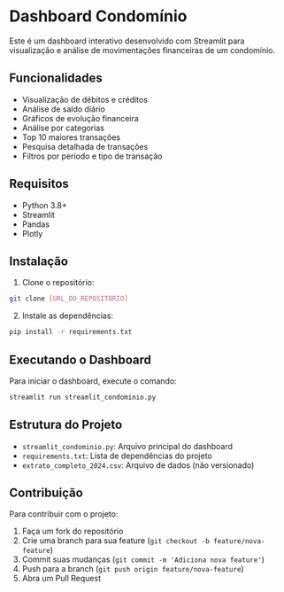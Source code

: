 # Dashboard Condomínio

Este é um dashboard interativo desenvolvido com Streamlit para visualização e análise de movimentações financeiras de um condomínio.

## Funcionalidades

- Visualização de débitos e créditos
- Análise de saldo diário
- Gráficos de evolução financeira
- Análise por categorias
- Top 10 maiores transações
- Pesquisa detalhada de transações
- Filtros por período e tipo de transação

## Requisitos

- Python 3.8+
- Streamlit
- Pandas
- Plotly

## Instalação

1. Clone o repositório:
```bash
git clone [URL_DO_REPOSITÓRIO]
```

2. Instale as dependências:
```bash
pip install -r requirements.txt
```

## Executando o Dashboard

Para iniciar o dashboard, execute o comando:
```bash
streamlit run streamlit_condominio.py
```

## Estrutura do Projeto

- `streamlit_condominio.py`: Arquivo principal do dashboard
- `requirements.txt`: Lista de dependências do projeto
- `extrato_completo_2024.csv`: Arquivo de dados (não versionado)

## Contribuição

Para contribuir com o projeto:

1. Faça um fork do repositório
2. Crie uma branch para sua feature (`git checkout -b feature/nova-feature`)
3. Commit suas mudanças (`git commit -m 'Adiciona nova feature'`)
4. Push para a branch (`git push origin feature/nova-feature`)
5. Abra um Pull Request 